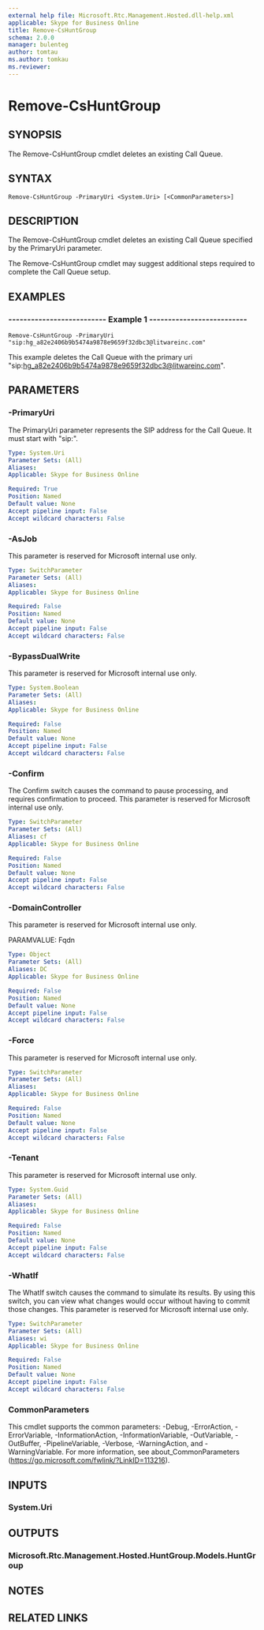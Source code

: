 ```yaml
---
external help file: Microsoft.Rtc.Management.Hosted.dll-help.xml
applicable: Skype for Business Online
title: Remove-CsHuntGroup
schema: 2.0.0
manager: bulenteg
author: tomtau
ms.author: tomkau
ms.reviewer:
---
```


# Remove-CsHuntGroup

## SYNOPSIS
The Remove-CsHuntGroup cmdlet deletes an existing Call Queue.

## SYNTAX

```
Remove-CsHuntGroup -PrimaryUri <System.Uri> [<CommonParameters>]
```

## DESCRIPTION
The Remove-CsHuntGroup cmdlet deletes an existing Call Queue specified by the PrimaryUri parameter.

The Remove-CsHuntGroup cmdlet may suggest additional steps required to complete the Call Queue setup.

## EXAMPLES

### -------------------------- Example 1 --------------------------
```
Remove-CsHuntGroup -PrimaryUri "sip:hg_a82e2406b9b5474a9878e9659f32dbc3@litwareinc.com"
```

This example deletes the Call Queue with the primary uri "sip:hg_a82e2406b9b5474a9878e9659f32dbc3@litwareinc.com".




## PARAMETERS

### -PrimaryUri
The PrimaryUri parameter represents the SIP address for the Call Queue. It must start with "sip:".

```yaml
Type: System.Uri
Parameter Sets: (All)
Aliases: 
Applicable: Skype for Business Online

Required: True
Position: Named
Default value: None
Accept pipeline input: False
Accept wildcard characters: False
```

### -AsJob
This parameter is reserved for Microsoft internal use only.

```yaml
Type: SwitchParameter
Parameter Sets: (All)
Aliases: 
Applicable: Skype for Business Online

Required: False
Position: Named
Default value: None
Accept pipeline input: False
Accept wildcard characters: False
```

### -BypassDualWrite
This parameter is reserved for Microsoft internal use only.

```yaml
Type: System.Boolean
Parameter Sets: (All)
Aliases: 
Applicable: Skype for Business Online

Required: False
Position: Named
Default value: None
Accept pipeline input: False
Accept wildcard characters: False
```

### -Confirm
The Confirm switch causes the command to pause processing, and requires confirmation to proceed. This parameter is reserved for Microsoft internal use only.

```yaml
Type: SwitchParameter
Parameter Sets: (All)
Aliases: cf
Applicable: Skype for Business Online

Required: False
Position: Named
Default value: None
Accept pipeline input: False
Accept wildcard characters: False
```

### -DomainController
This parameter is reserved for Microsoft internal use only.

PARAMVALUE: Fqdn

```yaml
Type: Object
Parameter Sets: (All)
Aliases: DC
Applicable: Skype for Business Online

Required: False
Position: Named
Default value: None
Accept pipeline input: False
Accept wildcard characters: False
```

### -Force
This parameter is reserved for Microsoft internal use only.

```yaml
Type: SwitchParameter
Parameter Sets: (All)
Aliases: 
Applicable: Skype for Business Online

Required: False
Position: Named
Default value: None
Accept pipeline input: False
Accept wildcard characters: False
```

### -Tenant
This parameter is reserved for Microsoft internal use only.

```yaml
Type: System.Guid
Parameter Sets: (All)
Aliases: 
Applicable: Skype for Business Online

Required: False
Position: Named
Default value: None
Accept pipeline input: False
Accept wildcard characters: False
```

### -WhatIf
The WhatIf switch causes the command to simulate its results. By using this switch, you can view what changes would occur without having to commit those changes. This parameter is reserved for Microsoft internal use only.

```yaml
Type: SwitchParameter
Parameter Sets: (All)
Aliases: wi
Applicable: Skype for Business Online

Required: False
Position: Named
Default value: None
Accept pipeline input: False
Accept wildcard characters: False
```

### CommonParameters
This cmdlet supports the common parameters: -Debug, -ErrorAction, -ErrorVariable, -InformationAction, -InformationVariable, -OutVariable, -OutBuffer, -PipelineVariable, -Verbose, -WarningAction, and -WarningVariable. For more information, see about_CommonParameters (https://go.microsoft.com/fwlink/?LinkID=113216).

## INPUTS

### System.Uri

## OUTPUTS

### Microsoft.Rtc.Management.Hosted.HuntGroup.Models.HuntGroup

## NOTES

## RELATED LINKS


